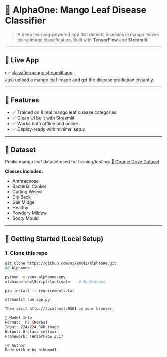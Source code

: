 # 🍃 AlphaOne: Mango Leaf Disease Classifier

> A deep learning-powered app that detects diseases in mango leaves using image classification. Built with **TensorFlow** and **Streamlit**.

---

## 🔗 Live App

👉 [classifiermango.streamlit.app](https://classifiermango.streamlit.app)  
Just upload a mango leaf image and get the disease prediction instantly.

---

## 🧠 Features

- ✅ Trained on 8 real mango leaf disease categories
- ✅ Clean UI built with Streamlit
- ✅ Works both offline and online
- ✅ Deploy-ready with minimal setup

---

## 📁 Dataset

Public mango leaf dataset used for training/testing:
[📂 Google Drive Dataset](https://drive.google.com/drive/folders/1-m-_-Z2HlDBJrDbi8QWp48st0U9k5VMp?usp=sharing)

**Classes included:**
- Anthracnose  
- Bacterial Canker  
- Cutting Weevil  
- Die Back  
- Gall Midge  
- Healthy  
- Powdery Mildew  
- Sooty Mould

---

## 🚀 Getting Started (Local Setup)

### 1. Clone this repo

```bash
git clone https://github.com/nikemod1/Alphaone.git
cd Alphaone

python -m venv alphaone-env
alphaone-env\Scripts\activate    # On Windows

pip install -r requirements.txt

streamlit run app.py

Then visit http://localhost:8501 in your browser.

🧪 Model Info
Format: .h5 (Keras)
Input: 224x224 RGB image
Output: 8-class softmax
Framework: TensorFlow 2.17

🙋‍♂️ Author
Made with ❤️ by nikemod1

